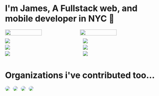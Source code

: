 # I'm James, A Fullstack web, and mobile developer in NYC 🌃 

<div style="width: 100%">
    <div style="display: flex; flex-direction: row; width: 100%">
        <img style="margin-bottom: 10px; width: 49%" src="https://github-readme-stats.vercel.app/api?username=jamesboyer92&count_private=true&show_icons=true&card_width=300&hide_border=true&theme=radical" />
        <img style="margin-bottom: 10px; width: 49%" src="https://github-readme-stats.vercel.app/api/top-langs/?username=jamesboyer92&layout=compact&langs_count=4&hide_border=true&theme=radical" />
    </div>
    <div style="display: flex; flex-direction: row; width: 100%; justify-content: space-between;">
        <div style="display: flex; flex-direction: column; justify-content: space-between; padding-bottom: 3px; width: 49%">
            <img style="margin-bottom: 5px;" src="https://github-readme-stats.vercel.app/api/pin/?username=jamesboyer92&repo=Animation-Design-Demo&theme=radical" />
            <img style="margin-bottom: 5px;" src="https://github-readme-stats.vercel.app/api/pin/?username=jamesboyer92&repo=Mobile_CV&theme=radical" />
            <img style="margin-bottom: 5px;" src="https://github-readme-stats.vercel.app/api/pin/?username=jamesboyer92&repo=SwiftUI-Tic-Tac-Toe&theme=radical" />
        </div>
        <div style="display: flex; flex-direction: column; justify-content: space-between; padding-bottom: 3px; width: 49%">
            <img style="margin-bottom: 5px;" src="https://github-readme-stats.vercel.app/api/pin/?username=jamesboyer92&repo=SwiftUI-List-components&theme=radical" />
            <img style="margin-bottom: 5px;" src="https://github-readme-stats.vercel.app/api/pin/?username=jamesboyer92&repo=Circles&theme=radical" />
            <img style="margin-bottom: 5px;" src="https://github-readme-stats.vercel.app/api/pin/?username=jamesboyer92&repo=django-blog&theme=radical" />
        </div>
    </div>
    <h1>Organizations i've contributed too...</h1>
    <div style="display: flex; flex-wrap: wrap; margin-bottom: 10px">
        <img style="border-radius: 20px; margin-right: 10px" src="https://avatars.githubusercontent.com/u/4390297?s=200&v=4" />
        <img style="border-radius: 20px; margin-right: 10px" src="https://avatars.githubusercontent.com/u/16691781?s=200&v=4" />
        <img style="border-radius: 20px; margin-right: 10px" src="https://avatars.githubusercontent.com/u/64280592?s=200&v=4" />
        <img style="border-radius: 20px; margin-right: 10px" src="https://avatars.githubusercontent.com/u/78454137?s=200&v=4" />
    </div>
</div>



